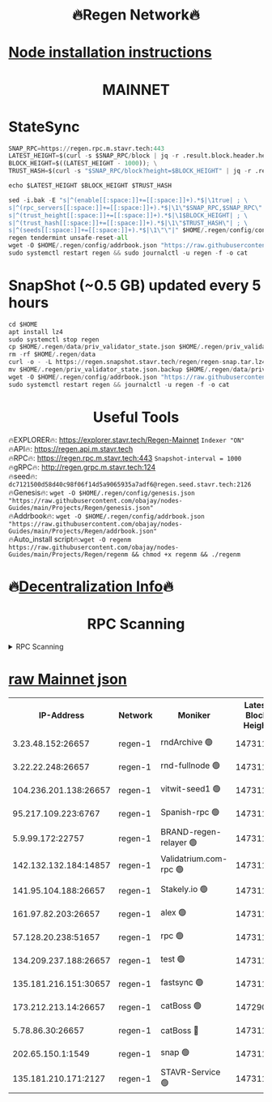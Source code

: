 <h1 align="center"> 🔥Regen Network🔥</h1>

[Node installation instructions](https://github.com/obajay/nodes-Guides/tree/main/Projects/Regen)
=
<h1 align="center"> MAINNET</h1>

# StateSync
```python
SNAP_RPC=https://regen.rpc.m.stavr.tech:443
LATEST_HEIGHT=$(curl -s $SNAP_RPC/block | jq -r .result.block.header.height); \
BLOCK_HEIGHT=$((LATEST_HEIGHT - 1000)); \
TRUST_HASH=$(curl -s "$SNAP_RPC/block?height=$BLOCK_HEIGHT" | jq -r .result.block_id.hash)

echo $LATEST_HEIGHT $BLOCK_HEIGHT $TRUST_HASH

sed -i.bak -E "s|^(enable[[:space:]]+=[[:space:]]+).*$|\1true| ; \
s|^(rpc_servers[[:space:]]+=[[:space:]]+).*$|\1\"$SNAP_RPC,$SNAP_RPC\"| ; \
s|^(trust_height[[:space:]]+=[[:space:]]+).*$|\1$BLOCK_HEIGHT| ; \
s|^(trust_hash[[:space:]]+=[[:space:]]+).*$|\1\"$TRUST_HASH\"| ; \
s|^(seeds[[:space:]]+=[[:space:]]+).*$|\1\"\"|" $HOME/.regen/config/config.toml
regen tendermint unsafe-reset-all
wget -O $HOME/.regen/config/addrbook.json "https://raw.githubusercontent.com/obajay/nodes-Guides/main/Projects/Regen/addrbook.json"
sudo systemctl restart regen && sudo journalctl -u regen -f -o cat
```
# SnapShot (~0.5 GB) updated every 5 hours
```python
cd $HOME
apt install lz4
sudo systemctl stop regen
cp $HOME/.regen/data/priv_validator_state.json $HOME/.regen/priv_validator_state.json.backup
rm -rf $HOME/.regen/data
curl -o - -L https://regen.snapshot.stavr.tech/regen/regen-snap.tar.lz4 | lz4 -c -d - | tar -x -C $HOME/.regen --strip-components 2
mv $HOME/.regen/priv_validator_state.json.backup $HOME/.regen/data/priv_validator_state.json
wget -O $HOME/.regen/config/addrbook.json "https://raw.githubusercontent.com/obajay/nodes-Guides/main/Projects/Regen/addrbook.json"
sudo systemctl restart regen && journalctl -u regen -f -o cat
```

 <h1 align="center"> Useful Tools</h1>

🔥EXPLORER🔥:     https://explorer.stavr.tech/Regen-Mainnet        `Indexer "ON"` \
🔥API🔥:          https://regen.api.m.stavr.tech \
🔥RPC🔥:          https://regen.rpc.m.stavr.tech:443              `Snapshot-interval = 1000` \
🔥gRPC🔥:         http://regen.grpc.m.stavr.tech:124 \
🔥seed🔥:      `dc7121500d58d40c98f06f14d5a9065935a7adf6@regen.seed.stavr.tech:2126` \
🔥Genesis🔥:   `wget -O $HOME/.regen/config/genesis.json "https://raw.githubusercontent.com/obajay/nodes-Guides/main/Projects/Regen/genesis.json"` \
🔥Addrbook🔥:  `wget -O $HOME/.regen/config/addrbook.json "https://raw.githubusercontent.com/obajay/nodes-Guides/main/Projects/Regen/addrbook.json"` \
🔥Auto_install script🔥:`wget -O regenm https://raw.githubusercontent.com/obajay/nodes-Guides/main/Projects/Regen/regenm && chmod +x regenm && ./regenm`

🔥[Decentralization Info](https://github.com/obajay/StateSync-snapshots/tree/main/Projects/Regen/Decentralization)🔥
=
<h1 align="center"> RPC Scanning</h1>

<details>
<summary>RPC Scanning</summary>

<h2 align="center"> We scan nodes in real time every 4 hours. And we provide the final result of RPC endpoints.
We cannot influence the operation of these nodes in any way. </h2>


```python
If Voting Power is higher than 0 --> then the Node is a validator of the network and may be subject to attack and be a potential threat to the chain.
```
```python
We marked such validators with a red symbol
```

</details>

[raw Mainnet json](https://rpc-check.regenm.stavr.tech/regenm/rpc-regenm-result.json)
=


<table><tr><th>IP-Address</th><th>Network</th><th>Moniker</th><th>Latest Block Height</th><th>Earliest Block Height</th><th>Catching Up</th><th>Tx Index</th><th>Voting Power</th><th>Scan Time</th></tr><tr><td>3.23.48.152:26657</td><td>regen-1</td><td>rndArchive 🟢</td><td>14731162</td><td>1</td><td>False</td><td>on</td><td>0</td><td>2024-02-17T04:37:00.103356273UTC</td></tr><tr><td>3.22.22.248:26657</td><td>regen-1</td><td>rnd-fullnode 🟢</td><td>14731161</td><td>4134001</td><td>False</td><td>on</td><td>0</td><td>2024-02-17T04:36:57.381663566UTC</td></tr><tr><td>104.236.201.138:26657</td><td>regen-1</td><td>vitwit-seed1 🟢</td><td>14731156</td><td>8943001</td><td>False</td><td>on</td><td>0</td><td>2024-02-17T04:36:29.565393760UTC</td></tr><tr><td>95.217.109.223:6767</td><td>regen-1</td><td>Spanish-rpc 🟢</td><td>14731165</td><td>10068001</td><td>False</td><td>on</td><td>0</td><td>2024-02-17T04:37:18.469490058UTC</td></tr><tr><td>5.9.99.172:22757</td><td>regen-1</td><td>BRAND-regen-relayer 🟢</td><td>14731165</td><td>10782501</td><td>False</td><td>on</td><td>0</td><td>2024-02-17T04:37:21.019843741UTC</td></tr><tr><td>142.132.132.184:14857</td><td>regen-1</td><td>Validatrium.com-rpc 🟢</td><td>14731165</td><td>11175001</td><td>False</td><td>on</td><td>0</td><td>2024-02-17T04:37:20.757561177UTC</td></tr><tr><td>141.95.104.188:26657</td><td>regen-1</td><td>Stakely.io 🟢</td><td>14731160</td><td>13442501</td><td>False</td><td>on</td><td>0</td><td>2024-02-17T04:36:48.448127979UTC</td></tr><tr><td>161.97.82.203:26657</td><td>regen-1</td><td>alex 🟢</td><td>14731163</td><td>13992001</td><td>False</td><td>on</td><td>0</td><td>2024-02-17T04:37:07.496558655UTC</td></tr><tr><td>57.128.20.238:51657</td><td>regen-1</td><td>rpc 🟢</td><td>14731164</td><td>13992001</td><td>False</td><td>on</td><td>0</td><td>2024-02-17T04:37:13.911584835UTC</td></tr><tr><td>134.209.237.188:26657</td><td>regen-1</td><td>test 🟢</td><td>14731167</td><td>13992001</td><td>False</td><td>on</td><td>0</td><td>2024-02-17T04:37:31.654859572UTC</td></tr><tr><td>135.181.216.151:30657</td><td>regen-1</td><td>fastsync 🟢</td><td>14731163</td><td>14457001</td><td>False</td><td>off</td><td>0</td><td>2024-02-17T04:37:07.147824079UTC</td></tr><tr><td>173.212.213.14:26657</td><td>regen-1</td><td>catBoss 🟢</td><td>14729004</td><td>14577001</td><td>False</td><td>on</td><td>0</td><td>2024-02-17T04:37:00.415419355UTC</td></tr><tr><td>5.78.86.30:26657</td><td>regen-1</td><td>catBoss 🔴</td><td>14731169</td><td>14650701</td><td>False</td><td>on</td><td>9096168273</td><td>2024-02-17T04:37:40.858613741UTC</td></tr><tr><td>202.65.150.1:1549</td><td>regen-1</td><td>snap 🟢</td><td>14731173</td><td>14728325</td><td>False</td><td>on</td><td>0</td><td>2024-02-17T04:38:06.669066679UTC</td></tr><tr><td>135.181.210.171:2127</td><td>regen-1</td><td>STAVR-Service 🟢</td><td>14731169</td><td>14730001</td><td>False</td><td>on</td><td>0</td><td>2024-02-17T04:37:45.270374547UTC</td></tr></table>